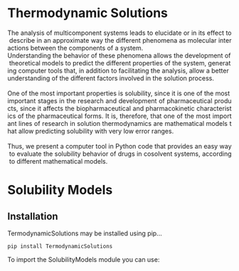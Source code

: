 # Thermodynamic Solutions

<div>
<div style="text-align: justify;">The&nbsp;analysis&nbsp;of&nbsp;multicomponent&nbsp;systems&nbsp;leads&nbsp;to&nbsp;elucidate&nbsp;or&nbsp;in&nbsp;its&nbsp;effect&nbsp;to&nbsp;describe&nbsp;in&nbsp;an&nbsp;approximate&nbsp;way&nbsp;the&nbsp;different&nbsp;phenomena&nbsp;as&nbsp;molecular&nbsp;interactions&nbsp;between&nbsp;the&nbsp;components&nbsp;of&nbsp;a&nbsp;system.</div>
<div style="text-align:
<br />       justify;">Understanding&nbsp;the&nbsp;behavior&nbsp;of&nbsp;these&nbsp;phenomena&nbsp;allows&nbsp;the&nbsp;development&nbsp;of&nbsp;theoretical&nbsp;models&nbsp;to&nbsp;predict&nbsp;the&nbsp;different&nbsp;properties&nbsp;of&nbsp;the&nbsp;system,&nbsp;generating&nbsp;computer&nbsp;tools&nbsp;that,&nbsp;in&nbsp;addition&nbsp;to&nbsp;facilitating&nbsp;the&nbsp;analysis,&nbsp;allow&nbsp;a&nbsp;better&nbsp;understanding&nbsp;of&nbsp;the&nbsp;different&nbsp;factors&nbsp;involved&nbsp;in&nbsp;the&nbsp;solution&nbsp;process.</div>
<br />
<div style="text-align: justify;">One&nbsp;of&nbsp;the&nbsp;most&nbsp;important&nbsp;properties&nbsp;is&nbsp;solubility,&nbsp;since&nbsp;it&nbsp;is&nbsp;one&nbsp;of&nbsp;the&nbsp;most&nbsp;important&nbsp;stages&nbsp;in&nbsp;the&nbsp;research&nbsp;and&nbsp;development&nbsp;of&nbsp;pharmaceutical&nbsp;products,&nbsp;since&nbsp;it&nbsp;affects&nbsp;the&nbsp;biopharmaceutical&nbsp;and&nbsp;pharmacokinetic&nbsp;characteristics&nbsp;of&nbsp;the&nbsp;pharmaceutical&nbsp;forms.&nbsp;It&nbsp;is,&nbsp;therefore,&nbsp;that&nbsp;one&nbsp;of&nbsp;the&nbsp;most&nbsp;important&nbsp;lines&nbsp;of&nbsp;research&nbsp;in&nbsp;solution&nbsp;thermodynamics&nbsp;are&nbsp;mathematical&nbsp;models&nbsp;that&nbsp;allow&nbsp;predicting&nbsp;solubility&nbsp;with&nbsp;very&nbsp;low&nbsp;error&nbsp;ranges.</div>
<br />
<div style="text-align: justify;">Thus,&nbsp;we&nbsp;present&nbsp;a&nbsp;computer&nbsp;tool&nbsp;in&nbsp;Python&nbsp;code&nbsp;that&nbsp;provides&nbsp;an&nbsp;easy&nbsp;way&nbsp;to&nbsp;evaluate&nbsp;the&nbsp;solubility&nbsp;behavior&nbsp;of&nbsp;drugs&nbsp;in&nbsp;cosolvent&nbsp;systems,&nbsp;according&nbsp;to&nbsp;different&nbsp;mathematical&nbsp;models.</div>
</div>

# Solubility Models

##  Installation
TermodynamicSolutions may be installed using pip...

```pip install TermodynamicSolutions```

To import the SolubilityModels module you can use:



